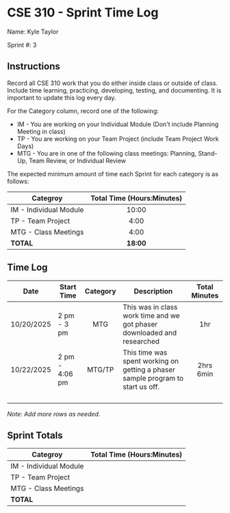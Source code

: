 # CSE 310 - Sprint Time Log

Name: Kyle Taylor

Sprint #: 3

## Instructions

Record all CSE 310 work that you do either inside class or outside of class.  Include time learning, practicing, developing, testing, and documenting.  It is important to update this log every day.

For the Category column, record one of the following:
* IM - You are working on your Individual Module (Don't include Planning Meeting in class)
* TP - You are working on your Team Project (include Team Project Work Days)
* MTG - You are in one of the following class meetings: Planning, Stand-Up, Team Review, or Individual Review

The expected minimum amount of time each Sprint for each category is as follows:

|Categroy                       |Total Time (Hours:Minutes)|
|-------------------------------|:------------------------:|
|IM - Individual Module         |          10:00           |
|TP - Team Project              |           4:00           |
|MTG - Class Meetings           |           4:00           |
|**TOTAL**                      |        **18:00**         |

## Time Log

| Date       | Start Time     | Category | Description                                                                     | Total Minutes |
|------------|----------------|:--------:|---------------------------------------------------------------------------------|:-------------:|
| 10/20/2025 | 2 pm - 3 pm    |   MTG    | This was in class work time and we got phaser downloaded and researched         |      1hr      |
| 10/22/2025 | 2 pm - 4:06 pm |  MTG/TP  | This time was spent working on getting a phaser sample program to start us off. |   2hrs 6min   |
|            |                |          |                                                                                 |               |
|            |                |          |                                                                                 |               |
|            |                |          |                                                                                 |               |
|            |                |          |                                                                                 |               |

_Note: Add more rows as needed._

## Sprint Totals

|Categroy                       |Total Time (Hours:Minutes)|
|-------------------------------|:------------------------:|
|IM - Individual Module         |                          |
|TP - Team Project              |                          |
|MTG - Class Meetings           |                          |
|**TOTAL**                      |                          |